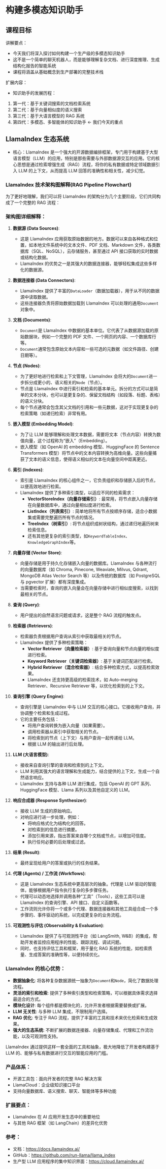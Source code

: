 # 构建多模态知识助手

## 课程目标

讲解要点：

- 今天我们将深入探讨如何构建一个生产级的多模态知识助手
- 这不是一个简单的聊天机器人，而是能够理解复杂文档、进行深度推理、生成结构化报告的智能系统
- 课程将涵盖从基础概念到生产部署的完整技术栈

扩展内容：

- 知识助手的发展历程：

1. 第一代：基于关键词搜索的文档检索系统
2. 第二代：基于向量相似度的语义搜索
3. 第三代：基于大语言模型的 RAG 系统
4. 第四代：多模态、多智能体的知识助手 ← 我们今天的重点

## LlamaIndex 生态系统

- 核心：LlamaIndex 是一个强大的开源数据编排框架，专门用于构建基于大型语言模型（LLM）的应用，特别是那些需要与外部数据源交互的应用。它的核心思想是通过检索增强生成（RAG）流程，将你的私有数据或特定领域数据引入 LLM 的上下文，从而提高 LLM 回答的准确性和相关性，减少幻觉。

### LlamaIndex 技术架构图解释(RAG Pipeline Flowchart)

为了更好地理解，我们可以将 LlamaIndex 的架构分为几个主要阶段，它们共同构成了一个完整的 RAG 流程：

### 架构图详细解释：

1.  **数据源 (Data Sources)**:

    - 这是 LlamaIndex 应用获取原始数据的地方。数据可以来自各种格式和位置，如本地文件系统中的文本文件、PDF 文档、Markdown 文件，各类数据库（SQL、NoSQL），云存储服务，甚至通过 API 接口获取的实时数据或结构化数据。
    - LlamaIndex 的优势之一是其强大的数据连接器，能够轻松集成这些多样化的数据源。

2.  **数据连接器 (Data Connectors)**:

    - LlamaIndex 提供了丰富的`DataLoader`（数据加载器），用于从不同的数据源中读取数据。
    - 这些连接器负责将原始数据加载到 LlamaIndex 可以处理的通用`Document`对象中。

3.  **文档 (Documents)**:

    - `Document`是 LlamaIndex 中数据的基本单位。它代表了从数据源加载的原始数据块，例如一个完整的 PDF 文件、一个网页的内容、一个数据库行等。
    - `Document`通常包含原始文本内容和一些可选的元数据（如文件路径、创建日期等）。

4.  **节点 (Nodes)**:

    - 为了更好地进行检索和上下文管理，LlamaIndex 会将大的`Document`进一步拆分成更小的、语义相关的`Node`（节点）。
    - 节点是 LlamaIndex 中进行索引和检索的基本单元。拆分的方式可以是简单的文本分块，也可以是更复杂的、保留文档结构（如段落、标题、表格）的语义分块。
    - 每个节点通常会包含其父文档的引用和一些元数据，这对于实现更复杂的检索策略（如递归检索）非常有用。

5.  **嵌入模型 (Embedding Model)**:

    - 为了让 LLM 能够理解和处理文本数据，需要将文本（节点内容）转换为数值向量，这个过程称为“嵌入”（Embedding）。
    - 嵌入模型（如 OpenAI 的 embedding 模型、HuggingFace 的 Sentence Transformers 模型）将节点中的文本内容转换为高维向量。这些向量捕获了文本的语义信息，使得语义相似的文本在向量空间中距离更近。

6.  **索引 (Indexes)**:

    - 索引是 LlamaIndex 的核心组件之一，它负责组织和存储嵌入后的节点，以便高效地进行检索。
    - LlamaIndex 提供了多种索引类型，以适应不同的检索需求：
      - **VectorStoreIndex（向量存储索引）**: 最常用，将节点嵌入向量存储在向量数据库中，通过向量相似度进行检索。
      - **ListIndex（列表索引）**: 简单地将所有节点按顺序存储，适合小数据集或需要完整遍历所有节点的情况。
      - **TreeIndex（树索引）**: 将节点组织成树状结构，通过递归地遍历树来检索信息。
      - 还有其他更复杂的索引类型，如`KeywordTableIndex`、`KnowledgeGraphIndex`等。

7.  **向量存储 (Vector Store)**:

    - 向量存储是用于持久化存储嵌入向量的数据库。LlamaIndex 与各种流行的向量数据库（如 Chroma, Pinecone, Weaviate, Milvus, Qdrant, MongoDB Atlas Vector Search 等）以及传统的数据库（如 PostgreSQL 与 pgvector 扩展）都有深度集成。
    - 当需要检索时，查询的嵌入向量会在向量存储中进行相似度搜索，以找到最相关的节点。

8.  **查询 (Query)**:

    - 用户提出的自然语言问题或请求，这是整个 RAG 流程的触发点。

9.  **检索器 (Retrievers)**:

    - 检索器负责根据用户查询从索引中获取最相关的节点。
    - LlamaIndex 提供了多种检索策略：
      - **Vector Retriever（向量检索器）**: 基于查询向量和节点向量的相似度进行检索。
      - **Keyword Retriever（关键词检索器）**: 基于关键词匹配进行检索。
      - **Hybrid Retriever（混合检索器）**: 结合多种检索方式，以提高检索效果。
      - LlamaIndex 还支持更高级的检索技术，如 Auto-merging Retriever、Recursive Retriever 等，以优化检索到的上下文。

10. **查询引擎 (Query Engine)**:

    - 查询引擎是 LlamaIndex 中与 LLM 交互的核心接口。它接收用户查询，并协调整个检索和生成过程。
    - 它的主要任务包括：
      - 将用户查询转换为嵌入向量（如果需要）。
      - 调用检索器从索引中获取相关的节点。
      - 将检索到的节点（上下文）与用户查询一起传递给 LLM。
      - 根据 LLM 的输出进行后处理。

11. **LLM (大语言模型)**:

    - 接收来自查询引擎的查询和检索到的上下文。
    - LLM 利用其强大的语言理解和生成能力，结合提供的上下文，生成一个自然语言响应。
    - LlamaIndex 支持与各种 LLM 进行集成，包括 OpenAI 的 GPT 系列、HuggingFace 模型、Llama 系列以及其他自定义的 LLM。

12. **响应合成器 (Response Synthesizer)**:

    - 接收 LLM 生成的原始响应。
    - 对响应进行进一步处理，例如：
      - 将响应格式化为结构化的回答。
      - 对检索到的信息进行摘要。
      - 添加引用来源，指出答案来自哪个文档或节点，以增加可信度。
      - 执行任何必要的后处理或过滤。

13. **结果 (Result)**:

    - 最终呈现给用户的答案或执行的任务结果。

14. **代理 (Agents) / 工作流 (Workflows)**:

    - 这是 LlamaIndex 生态系统中更高层次的抽象。代理是 LLM 驱动的智能体，能够根据用户指令执行复杂的多步骤任务。
    - 代理可以动态地选择并调用各种“工具”（Tools），这些工具可以是 LlamaIndex 的查询引擎、API 接口、自定义函数等。
    - 工作流则允许你将一个或多个代理、数据连接器和其他工具组合成一个多步骤的、事件驱动的系统，以完成更复杂的业务流程。

15. **可观测性与评估 (Observability & Evaluation)**:
    - LlamaIndex 提供了与可观测性平台（如 LangSmith, W&B）的集成，帮助开发者监控应用程序的性能、跟踪流程、调试问题。
    - 同时，也支持评估工具和框架，用于量化 RAG 系统的性能，如检索质量、生成答案的准确性等，以便持续优化。

### LlamaIndex 的核心优势：

- **数据抽象化**: 将各种复杂数据源统一抽象为`Document`和`Node`，简化了数据处理流程。
- **灵活的索引和检索**: 提供了多种索引类型和检索策略，可以根据具体需求选择最适合的方式。
- **模块化设计**: 每个组件都是模块化的，允许开发者根据需要替换或扩展。
- **LLM 无关性**: 与多种 LLM 集成，不限制用户选择。
- **RAG 优化**: 专注于 RAG 流程，提供了丰富的工具和技术来优化检索和生成效果。
- **强大的生态系统**: 不断扩展的数据连接器、向量存储集成、代理和工作流功能，以及可观测性支持。

LlamaIndex 通过提供这样一套全面的工具和抽象，极大地降低了开发者构建基于 LLM 的、能够与私有数据进行交互的智能应用的门槛。

### 产品体系：

- 开源工具包：面向开发者的完整 RAG 解决方案
- LlamaCloud：企业级知识接口平台
- 支持向量数据库、语义搜索、聊天、智能体等多种功能

### 扩展要点：

- LlamaIndex 在 AI 应用开发生态中的重要地位
- 与其他 RAG 框架（如 LangChain）的差异化优势

### 参考：

- 文档：https://docs.llamaindex.ai/
- GitHub：https://github.com/run-llama/llama_index
- 生产型 LLM 应用程序的集中知识界面：https://cloud.llamaindex.ai/
